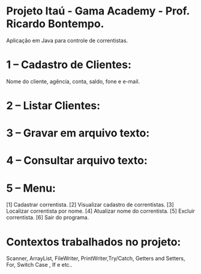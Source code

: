 
# Projeto Itaú - Gama Academy - Prof. Ricardo Bontempo.


Aplicação em Java para controle de correntistas.

# 1 – Cadastro de Clientes:
Nome do cliente, agência, conta, saldo, fone e e-mail.


# 2 – Listar Clientes: 

# 3 – Gravar em arquivo texto:

# 4 – Consultar arquivo texto:

# 5 – Menu:
[1] Cadastrar correntista.
[2] Visualizar cadastro de correntistas.
[3] Localizar correntista por nome.
[4] Atualizar nome do correntista.
[5] Excluir correntista.
[6] Sair do programa.

# Contextos trabalhados no projeto:

Scanner, ArrayList, FileWriter, PrintWriter,Try/Catch, Getters and Setters, For, Switch Case , If e etc..

